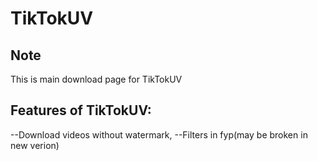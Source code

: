 # TikTokUV
## Note
This is main download page for TikTokUV
## Features of TikTokUV:
 --Download videos without watermark,
 --Filters in fyp(may be broken in new verion)
